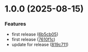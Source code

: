 # 1.0.0 (2025-08-15)


### Features

* first release ([6b5cb05](https://github.com/DlgSHi/playwright_is_located/commit/6b5cb05e76490ff6434eca96664c64bb84541fd1))
* first release ([7610f1c](https://github.com/DlgSHi/playwright_is_located/commit/7610f1c65326d966b52c8c284dab02ba3243031d))
* update for release ([819c711](https://github.com/DlgSHi/playwright_is_located/commit/819c7118b52a03385e0960ccd21912e13acc0af6))
